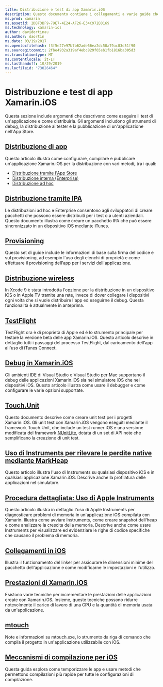 ```yaml
---
title: Distribuzione e test di app Xamarin.iOS
description: Questo documento contiene i collegamenti a varie guide che descrivono gli argomenti relativi alla distribuzione e al test di un'applicazione Xamarin.iOS. Ad esempio, distribuzione di app, file con estensione ipa, provisioning, distribuzione wireless, TestFlight e debug.
ms.prod: xamarin
ms.assetid: 2DBF3BF9-79E7-4E24-AF26-E34C972B0169
ms.technology: xamarin-ios
author: davidortinau
ms.author: daortin
ms.date: 03/19/2017
ms.openlocfilehash: f3f5e27e97b7b62ade66ea2dc50a79ac03d51f90
ms.sourcegitcommit: 2fbe4932a319af4ebc829f65eb1fb1816ba305d3
ms.translationtype: MT
ms.contentlocale: it-IT
ms.lasthandoff: 10/29/2019
ms.locfileid: "73026464"
---
```

# <a name="deploying-and-testing-xamarinios-apps"></a>Distribuzione e test di app Xamarin.iOS

Questa sezione include argomenti che descrivono come eseguire il test di un'applicazione e come distribuirla. Gli argomenti includono gli strumenti di debug, la distribuzione ai tester e la pubblicazione di un'applicazione nell'App Store.

## <a name="app-distributioniosdeploy-testapp-distributionindexmd"></a>[Distribuzione di app](~/ios/deploy-test/app-distribution/index.md)

Questo articolo illustra come configurare, compilare e pubblicare un'applicazione Xamarin.iOS per la distribuzione con vari metodi, tra i quali:

- [Distribuzione tramite l'App Store](~/ios/deploy-test/app-distribution/app-store-distribution/index.md)
- [Distribuzione interna (Enterprise)](~/ios/deploy-test/app-distribution/in-house-distribution.md)
- [Distribuzione ad hoc](~/ios/deploy-test/app-distribution/ad-hoc-distribution.md)

## <a name="ipa-deploymentiosdeploy-testapp-distributionipa-supportmd"></a>[Distribuzione tramite IPA](~/ios/deploy-test/app-distribution/ipa-support.md)

Le distribuzioni ad hoc e Enterprise consentono agli sviluppatori di creare pacchetti che possono essere distribuiti per i test o a utenti aziendali. Questo documento illustra come creare un pacchetto IPA che può essere sincronizzato in un dispositivo iOS mediante iTunes.

## <a name="provisioningprovisioningindexmd"></a>[Provisioning](provisioning/index.md)

Questo set di guide include le informazioni di base sulla firma del codice e sul provisioning, ad esempio l'uso degli elenchi di proprietà e come effettuare il provisioning dell'app per i servizi dell'applicazione. 

## <a name="wireless-deploymentwireless-deploymentmd"></a>[Distribuzione wireless](wireless-deployment.md)

 In Xcode 9 è stata introdotta l'opzione per la distribuzione in un dispositivo iOS o in Apple TV tramite una rete, invece di dover collegare i dispositivi ogni volta che si vuole distribuire l'app ed eseguirne il debug. Questa funzionalità è attualmente in anteprima.

## <a name="testflightiosdeploy-testtestflightmd"></a>[TestFlight](~/ios/deploy-test/testflight.md)

TestFlight ora è di proprietà di Apple ed è lo strumento principale per testare la versione beta delle app Xamarin.iOS. Questo articolo descrive in dettaglio tutti i passaggi del processo TestFlight, dal caricamento dell'app all'uso di iTunes Connect.

## <a name="debugging-in-xamariniosiosdeploy-testdebugging-in-xamarin-iosmd"></a>[Debug in Xamarin.iOS](~/ios/deploy-test/debugging-in-xamarin-ios.md)

Gli ambienti IDE di Visual Studio e Visual Studio per Mac supportano il debug delle applicazioni Xamarin.iOS sia nel simulatore iOS che nei dispositivi iOS. Questo articolo illustra come usare il debugger e come configurare le varie opzioni supportate.

## <a name="touchunitiosdeploy-testtouchunitmd"></a>[Touch.Unit](~/ios/deploy-test/touch.unit.md)

Questo documento descrive come creare unit test per i progetti Xamarin.iOS.
Gli unit test con Xamarin.iOS vengono eseguiti mediante il framework Touch.Unit, che include un test runner iOS e una versione modificata del framework [NUnitLite](http://www.nunitlite.com/), dotata di un set di API note che semplificano la creazione di unit test.

## <a name="using-instruments-to-detect-native-leaks-using-markheapiosdeploy-testusing-instruments-to-detect-native-leaks-using-markheapmd"></a>[Uso di Instruments per rilevare le perdite native mediante MarkHeap](~/ios/deploy-test/using-instruments-to-detect-native-leaks-using-markheap.md)

Questo articolo illustra l'uso di Instruments su qualsiasi dispositivo iOS e in qualsiasi applicazione Xamarin.iOS. Descrive anche la profilatura delle applicazioni nel simulatore.

## <a name="walkthrough---using-apples-instrument-tooliosdeploy-testwalkthrough-apples-instrumentmd"></a>[Procedura dettagliata: Uso di Apple Instruments](~/ios/deploy-test/walkthrough-apples-instrument.md)

Questo articolo illustra in dettaglio l'uso di Apple Instruments per diagnosticare problemi di memoria in un'applicazione iOS compilata con Xamarin. Illustra come avviare Instruments, come creare snapshot dell'heap e come analizzare la crescita della memoria. Descrive anche come usare Instruments per visualizzare ed evidenziare le righe di codice specifiche che causano il problema di memoria.

## <a name="linking-on-ioslinkermd"></a>[Collegamenti in iOS](linker.md)

Illustra il funzionamento del linker per assicurare le dimensioni minime del pacchetto dell'applicazione e come modificarne le impostazioni e l'utilizzo.

## <a name="xamarinios-performanceperformancemd"></a>[Prestazioni di Xamarin.iOS](performance.md)

Esistono varie tecniche per incrementare le prestazioni delle applicazioni create con Xamarin.iOS. Insieme, queste tecniche possono ridurre notevolmente il carico di lavoro di una CPU e la quantità di memoria usata da un'applicazione.

## <a name="mtouchmtouchmd"></a>[mtouch](mtouch.md)

Note e informazioni su mtouch.exe, lo strumento da riga di comando che compila il progetto in un'applicazione utilizzabile con iOS.

## <a name="ios-build-mechanicsios-build-mechanicsmd"></a>[Meccanismi di compilazione per iOS](ios-build-mechanics.md)

Questa guida esplora come temporizzare le app e usare metodi che permettono compilazioni più rapide per tutte le configurazioni di compilazione.
